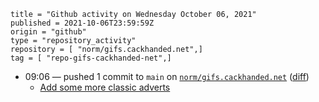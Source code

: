 ```
title = "Github activity on Wednesday October 06, 2021"
published = 2021-10-06T23:59:59Z
origin = "github"
type = "repository_activity"
repository = [ "norm/gifs.cackhanded.net",]
tag = [ "repo-gifs-cackhanded-net",]
```

* 09:06 — pushed 1 commit to `main` on [`norm/gifs.cackhanded.net`](https://github.com/norm/gifs.cackhanded.net) ([diff](https://github.com/norm/gifs.cackhanded.net/compare/517b49cbe116ba5a1e1bf717719ca0f88e5b2c0b..9680b4586009eb71efd37c47168742996bc0ec8b))
  * [Add some more classic adverts](https://github.com/norm/gifs.cackhanded.net/commit/9680b4586009eb71efd37c47168742996bc0ec8b)
